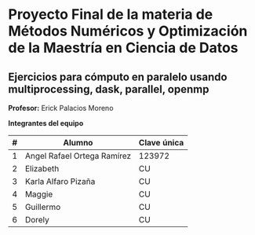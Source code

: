 # Proyecto Final de la materia de Métodos Numéricos y Optimización de la Maestría en Ciencia de Datos

## Ejercicios para cómputo en paralelo usando multiprocessing, dask, parallel, openmp

**Profesor:** Erick Palacios Moreno

**Integrantes del equipo**

| # | Alumno                           | Clave única |
|---|-----------------------------------|-------------|
| 1 | Angel Rafael Ortega Ramírez | 123972      |
| 2 | Elizabeth         | CU      |
| 3 | Karla Alfaro Pizaña             | CU      |
| 4 | Maggie | CU      |
| 5 | Guillermo         | CU      |
| 6 | Dorely             | CU      |



